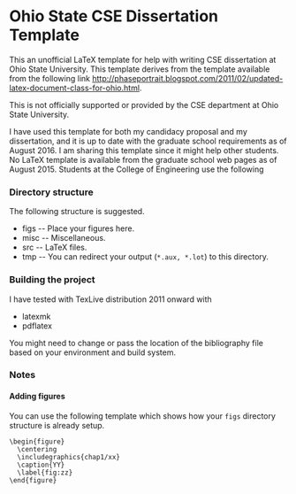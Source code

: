# Ohio State CSE Dissertation Template

This an unofficial LaTeX template for help with writing CSE dissertation at Ohio State University. This template derives from the template available from the following link http://phaseportrait.blogspot.com/2011/02/updated-latex-document-class-for-ohio.html.

This is not
officially supported or provided by the CSE department at Ohio State University.

I have used this template for both my candidacy proposal and my dissertation, and it is up to date with the graduate
school requirements as of August 2016. I am sharing this template since it might help other students. No LaTeX template
is available from the graduate school web pages as of August 2015. Students at the College of Engineering use the following 

### Directory structure

The following structure is suggested.

* figs -- Place your figures here.
* misc -- Miscellaneous.
* src -- LaTeX files.
* tmp -- You can redirect your output (`*.aux, *.lot`) to this directory. 

### Building the project

I have tested with TexLive distribution 2011 onward with 
* latexmk 
* pdflatex

You might need to change or pass the location of the bibliography file based on your environment and build system.

### Notes

#### Adding figures

You can use the following template which shows how your `figs` directory structure is already setup.

```
\begin{figure}
  \centering
  \includegraphics{chap1/xx}
  \caption{YY}
  \label{fig:zz}
\end{figure}
```


